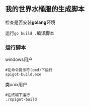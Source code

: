 ## 我的世界水桶服的生成脚本

检查是否安装**golang**环境

运行`go build .`编译脚本

### 运行脚本
windows用户
```
#在命令提示符(cmd)下运行
spigot-build.exe
```

类unix用户
```
#在终端下运行
./spigot-build
```
